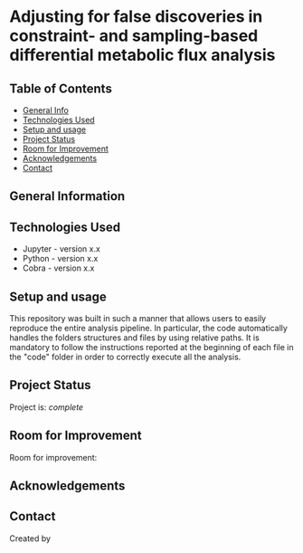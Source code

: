 # Adjusting for false discoveries in constraint- and sampling-based differential metabolic flux analysis
>


## Table of Contents
* [General Info](#general-information)
* [Technologies Used](#technologies-used)
* [Setup and usage](#setup)
* [Project Status](#project-status)
* [Room for Improvement](#room-for-improvement)
* [Acknowledgements](#acknowledgements)
* [Contact](#contact)



## General Information



## Technologies Used
- Jupyter - version x.x
- Python - version x.x
- Cobra - version x.x


## Setup and usage
This repository was built in such a manner that allows users to easily reproduce
the entire analysis pipeline. In particular, the code automatically handles
the folders structures and files by using relative paths. It is mandatory to 
follow the instructions reported at the beginning of each file in the "code"
folder in order to correctly execute all the analysis.



## Project Status
Project is: _complete_ 

## Room for Improvement


Room for improvement:


## Acknowledgements


## Contact
Created by 

